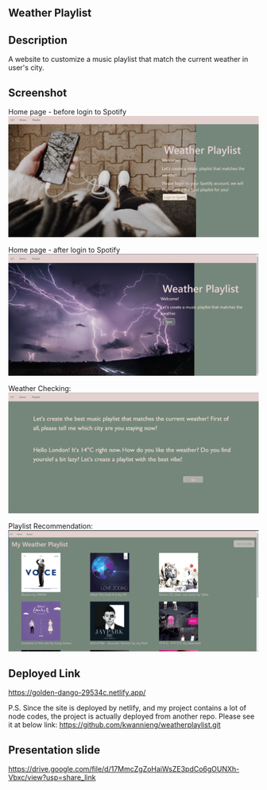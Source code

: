 ## Weather Playlist

## Description 
A website to customize a music playlist that match the current weather in user's city.

## Screenshot

Home page - before login to Spotify
<img src="/src/assets/images/homepage.png"/>

Home page - after login to Spotify
<img src="/src/assets/images/homepage2.png"/>

Weather Checking: 
<img src="/src/assets/images/weathercheck.png"/>


Playlist Recommendation:
<img src="/src/assets/images/playlist.png"/>


## Deployed Link
https://golden-dango-29534c.netlify.app/

P.S. Since the site is deployed by netlify, and my project contains a lot of node codes, the project is actually deployed from another repo. Please see it at below link:
https://github.com/kwannieng/weatherplaylist.git

## Presentation slide
https://drive.google.com/file/d/17MmcZgZoHaiWsZE3pdCo6gOUNXh-Vbxc/view?usp=share_link
